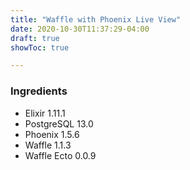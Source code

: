 ```yaml
---
title: "Waffle with Phoenix Live View"
date: 2020-10-30T11:37:29-04:00
draft: true
showToc: true

---
```


### Ingredients 
* Elixir 1.11.1
* PostgreSQL 13.0
* Phoenix 1.5.6
* Waffle 1.1.3
* Waffle Ecto 0.0.9
